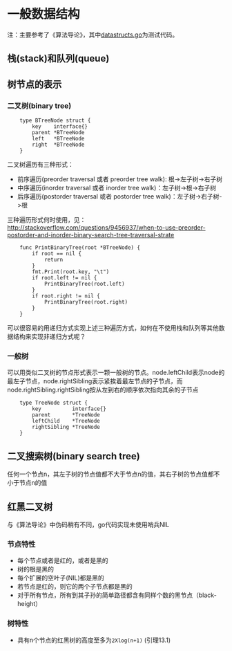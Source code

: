 # 一般数据结构

注：主要参考了《算法导论》，其中[datastructs.go](datastructs.go)为测试代码。

## 栈(stack)和队列(queue)


## 树节点的表示
### 二叉树(binary tree)

```
    type BTreeNode struct {
        key    interface{}
        parent *BTreeNode
        left   *BTreeNode
        right  *BTreeNode
    }
```

二叉树遍历有三种形式：
* 前序遍历(preorder traversal 或者 preorder tree walk): 根->左子树->右子树
* 中序遍历(inorder traversal 或者 inorder tree walk)：左子树->根->右子树
* 后序遍历(postorder traversal 或者 postorder tree walk)：左子树->右子树->根

三种遍历形式何时使用，见：http://stackoverflow.com/questions/9456937/when-to-use-preorder-postorder-and-inorder-binary-search-tree-traversal-strate

```
    func PrintBinaryTree(root *BTreeNode) {
        if root == nil {
            return
        }
        fmt.Print(root.key, "\t")
        if root.left != nil {
            PrintBinaryTree(root.left)
        }
        if root.right != nil {
            PrintBinaryTree(root.right)
        }
    }
```

可以很容易的用递归方式实现上述三种遍历方式，如何在不使用栈和队列等其他数据结构来实现非递归方式呢？

### 一般树
可以用类似二叉树的节点形式表示一颗一般树的节点。node.leftChild表示node的最左子节点，node.rightSibling表示紧挨着最左节点的子节点，而node.rightSibling.rightSibling按从左到右的顺序依次指向其余的子节点

```
    type TreeNode struct {
        key          interface{}
        parent       *TreeNode
        leftChild    *TreeNode
        rightSibling *TreeNode
    }
```

## 二叉搜索树(binary search tree)
任何一个节点n，其左子树的节点值都不大于节点n的值，其右子树的节点值都不小于节点n的值


## 红黑二叉树
与《算法导论》中伪码稍有不同，go代码实现未使用哨兵NIL
### 节点特性
* 每个节点或者是红的，或者是黑的
* 树的根是黑的
* 每个扩展的空叶子(NIL)都是黑的
* 若节点是红的，则它的两个子节点都是黑的
* 对于所有节点，所有到其子孙的简单路径都含有同样个数的黑节点（black-height）
### 树特性
* 具有n个节点的红黑树的高度至多为`2Xlog(n+1)` (引理13.1)




